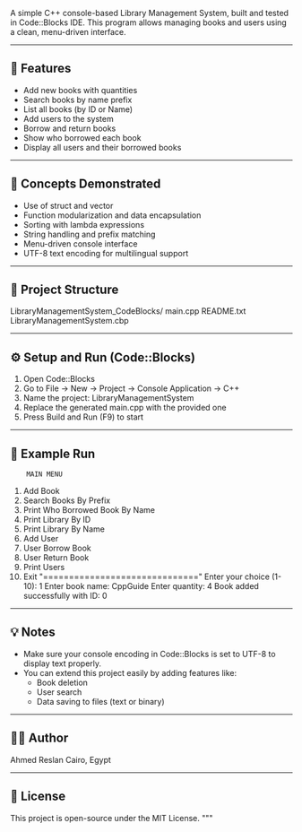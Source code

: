 A simple C++ console-based Library Management System, built and tested in Code::Blocks IDE.
This program allows managing books and users using a clean, menu-driven interface.

------------------------------------------------------------
🚀 Features
------------------------------------------------------------
- Add new books with quantities
- Search books by name prefix
- List all books (by ID or Name)
- Add users to the system
- Borrow and return books
- Show who borrowed each book
- Display all users and their borrowed books

------------------------------------------------------------
🧠 Concepts Demonstrated
------------------------------------------------------------
- Use of struct and vector
- Function modularization and data encapsulation
- Sorting with lambda expressions
- String handling and prefix matching
- Menu-driven console interface
- UTF-8 text encoding for multilingual support

------------------------------------------------------------
🧩 Project Structure
------------------------------------------------------------
LibraryManagementSystem_CodeBlocks/
 main.cpp
 README.txt
 LibraryManagementSystem.cbp

------------------------------------------------------------
⚙️ Setup and Run (Code::Blocks)
------------------------------------------------------------
1. Open Code::Blocks
2. Go to File → New → Project → Console Application → C++
3. Name the project: LibraryManagementSystem
4. Replace the generated main.cpp with the provided one
5. Press Build and Run (F9) to start

------------------------------------------------------------
🧾 Example Run
------------------------------------------------------------

        MAIN MENU

1. Add Book
2. Search Books By Prefix
3. Print Who Borrowed Book By Name
4. Print Library By ID
5. Print Library By Name
6. Add User
7. User Borrow Book
8. User Return Book
9. Print Users
10. Exit
"=============================="
Enter your choice (1-10): 1
Enter book name: CppGuide
Enter quantity: 4
Book added successfully with ID: 0

------------------------------------------------------------
💡 Notes
------------------------------------------------------------
- Make sure your console encoding in Code::Blocks is set to UTF-8 to display text properly.
- You can extend this project easily by adding features like:
  * Book deletion
  * User search
  * Data saving to files (text or binary)

------------------------------------------------------------
🧑‍💻 Author
------------------------------------------------------------
Ahmed Reslan
Cairo, Egypt

------------------------------------------------------------
🪪 License
------------------------------------------------------------
This project is open-source under the MIT License.
"""
